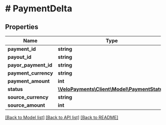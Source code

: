 # # PaymentDelta

## Properties

Name | Type | Description | Notes
------------ | ------------- | ------------- | -------------
**payment_id** | **string** |  | [readonly] 
**payout_id** | **string** |  | [readonly] 
**payor_payment_id** | **string** |  | [optional] 
**payment_currency** | **string** |  | [optional] 
**payment_amount** | **int** |  | [optional] 
**status** | [**\VeloPayments\Client\Model\PaymentStatus**](PaymentStatus.md) |  | [optional] 
**source_currency** | **string** |  | [optional] 
**source_amount** | **int** |  | [optional] 

[[Back to Model list]](../../README.md#documentation-for-models) [[Back to API list]](../../README.md#documentation-for-api-endpoints) [[Back to README]](../../README.md)


